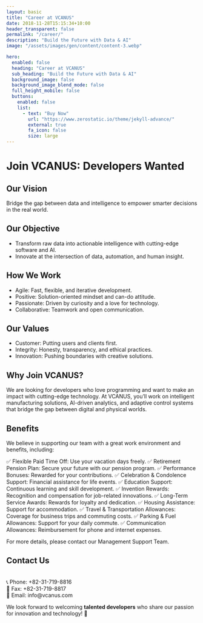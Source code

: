 ```yaml
---
layout: basic
title: "Career at VCANUS"
date: 2018-11-28T15:15:34+10:00
header_transparent: false
permalink: "/career/"
description: "Build the Future with Data & AI"
image: "/assets/images/gen/content/content-3.webp"

hero:
  enabled: false
  heading: "Career at VCANUS"
  sub_heading: "Build the Future with Data & AI"
  background_image: false
  background_image_blend_mode: false
  full_height_mobile: false
  buttons:
    enabled: false
    list:
      - text: "Buy Now"
        url: "https://www.zerostatic.io/theme/jekyll-advance/"
        external: true
        fa_icon: false
        size: large
---
```


# Join VCANUS: Developers Wanted


## Our Vision

Bridge the gap between data and intelligence to empower smarter decisions in the real world.


## Our Objective

- Transform raw data into actionable intelligence with cutting-edge software and AI.
- Innovate at the intersection of data, automation, and human insight.


## How We Work

- Agile: Fast, flexible, and iterative development.
- Positive: Solution-oriented mindset and can-do attitude.
- Passionate: Driven by curiosity and a love for technology.
- Collaborative: Teamwork and open communication.


## Our Values

- Customer: Putting users and clients first.
- Integrity: Honesty, transparency, and ethical practices.
- Innovation: Pushing boundaries with creative solutions.


## Why Join VCANUS?

We are looking for developers who love programming and want to make an impact with cutting-edge technology. At VCANUS, you’ll work on intelligent manufacturing solutions, AI-driven analytics, and adaptive control systems that bridge the gap between digital and physical worlds.


## Benefits

We believe in supporting our team with a great work environment and benefits, including:

✅ Flexible Paid Time Off: Use your vacation days freely.
✅ Retirement Pension Plan: Secure your future with our pension program.
✅ Performance Bonuses: Rewarded for your contributions.
✅ Celebration & Condolence Support: Financial assistance for life events.
✅ Education Support: Continuous learning and skill development.
✅ Invention Rewards: Recognition and compensation for job-related innovations.
✅ Long-Term Service Awards: Rewards for loyalty and dedication.
✅ Housing Assistance: Support for accommodation.
✅ Travel & Transportation Allowances: Coverage for business trips and commuting costs.
✅ Parking & Fuel Allowances: Support for your daily commute.
✅ Communication Allowances: Reimbursement for phone and internet expenses.

For more details, please contact our Management Support Team.


## Contact Us
<br>
📞 Phone: +82-31-719-8816
<br>
📠 Fax: +82-31-719-8817
<br>
📧 Email: info@vcanus.com

We look forward to welcoming **talented developers** who share our passion for innovation and technology! 🚀

